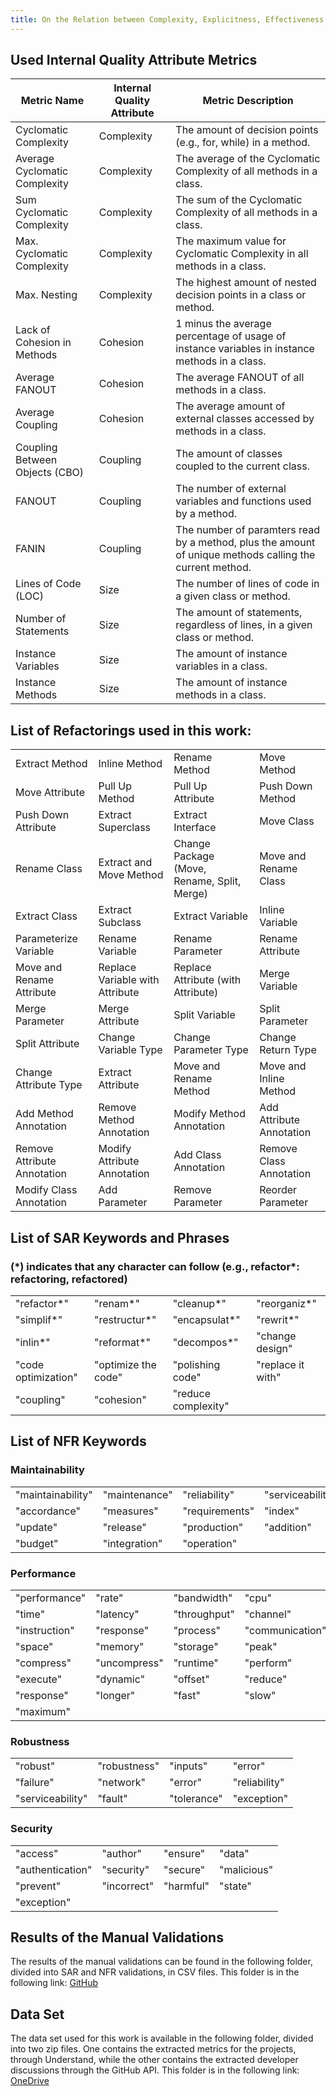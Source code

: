 ```yaml
---
title: On the Relation between Complexity, Explicitness, Effectiveness of Refactorings and Non-Functional Concerns
---
```


## Used Internal Quality Attribute Metrics

| Metric Name | Internal Quality Attribute | Metric Description |
|-------------|----------------------------|--------------------|
| Cyclomatic Complexity | Complexity | The amount of decision points (e.g., for, while) in a method. |
| Average Cyclomatic Complexity | Complexity | The average of the Cyclomatic Complexity of all methods in a class. |
| Sum Cyclomatic Complexity | Complexity | The sum of the Cyclomatic Complexity of all methods in a class. |
| Max. Cyclomatic Complexity | Complexity | The maximum value for Cyclomatic Complexity in all methods in a class. |
| Max. Nesting | Complexity | The highest amount of nested decision points in a class or method. |
| Lack of Cohesion in Methods | Cohesion | 1 minus the average percentage of usage of instance variables in instance methods in a class. |
| Average FANOUT | Cohesion | The average FANOUT of all methods in a class. |
| Average Coupling | Cohesion | The average amount of external classes accessed by methods in a class. |
| Coupling Between Objects (CBO) | Coupling | The amount of classes coupled to the current class. |
| FANOUT | Coupling | The number of external variables and functions used by a method. |
| FANIN | Coupling | The number of paramters read by a method, plus the amount of unique methods calling the current method. |
| Lines of Code (LOC) | Size | The number of lines of code in a given class or method. |
| Number of Statements | Size | The amount of statements, regardless of lines, in a given class or method. |
| Instance Variables | Size | The amount of instance variables in a class. |
| Instance Methods | Size | The amount of instance methods in a class. |

## List of Refactorings used in this work:

| | | | |
|---------|---------|---------|---------|
| Extract Method | Inline Method | Rename Method | Move Method |
| Move Attribute | Pull Up Method | Pull Up Attribute | Push Down Method |
| Push Down Attribute | Extract Superclass | Extract Interface | Move Class |
| Rename Class | Extract and Move Method | Change Package (Move, Rename, Split, Merge) | Move and Rename Class |  
| Extract Class | Extract Subclass | Extract Variable | Inline Variable |
| Parameterize Variable | Rename Variable | Rename Parameter | Rename Attribute |
| Move and Rename Attribute | Replace Variable with Attribute | Replace Attribute (with Attribute) | Merge Variable |
| Merge Parameter | Merge Attribute | Split Variable | Split Parameter |
| Split Attribute | Change Variable Type | Change Parameter Type | Change Return Type |
| Change Attribute Type | Extract Attribute | Move and Rename Method | Move and Inline Method |
| Add Method Annotation | Remove Method Annotation | Modify Method Annotation | Add Attribute Annotation |
| Remove Attribute Annotation | Modify Attribute Annotation | Add Class Annotation | Remove Class Annotation | 
| Modify Class Annotation | Add Parameter | Remove Parameter | Reorder Parameter |

## List of SAR Keywords and Phrases
### (\*) indicates that any character can follow (e.g., refactor*: refactoring, refactored)

| | | | |
|---------|---------|---------|---------|
| "refactor*" | "renam*" | "cleanup*" | "reorganiz*" |
| "simplif*" | "restructur*" | "encapsulat*" | "rewrit*" |
| "inlin*" | "reformat*" | "decompos*" | "change design" |
| "code optimization" |  "optimize the code" |  "polishing code" |  "replace it with" |
| "coupling" | "cohesion" | "reduce complexity" | |

## List of NFR Keywords

### Maintainability

| | | | |
|---------|---------|---------|---------|
| "maintainability" | "maintenance" | "reliability" | "serviceability" |
| "accordance" | "measures" | "requirements" | "index" |
| "update" | "release" | "production" | "addition" |
| "budget" | "integration" | "operation" | |

### Performance

| | | | |
|---------|---------|---------|---------|
| "performance" | "rate" | "bandwidth" | "cpu" |
| "time" | "latency" | "throughput" | "channel" |
| "instruction" | "response" | "process" | "communication" |
| "space" | "memory" | "storage" | "peak" |
| "compress" | "uncompress" | "runtime" | "perform" |
| "execute" | "dynamic" | "offset" | "reduce" |
| "response" | "longer" | "fast" | "slow" |
| "maximum" | | |

### Robustness

| | | | |
|---------|---------|---------|---------|
| "robust" | "robustness" | "inputs" | "error" |
| "failure" | "network" | "error" | "reliability" |
| "serviceability" | "fault" | "tolerance" | "exception" |

### Security

| | | | |
|---------|---------|---------|---------|
| "access" | "author" | "ensure" | "data" |
| "authentication" | "security" | "secure" | "malicious" |
| "prevent" | "incorrect" | "harmful" | "state" |
| "exception" | | |

## Results of the Manual Validations

The results of the manual validations can be found in the following folder, divided into SAR and NFR validations, in CSV files. This folder is in the following link: [GitHub](https://github.com/sbes2020refactoring/sbes2020refactoring.github.io/tree/master/validations)

## Data Set

The data set used for this work is available in the following folder, divided into two zip files. One contains the extracted metrics for the projects, through Understand, while the other contains the extracted developer discussions through the GitHub API. This folder is in the following link: [OneDrive](https://1drv.ms/u/s!Akv4ikLFTtOtbxloCKdb1ejtCOw?e=eDc2vR)
